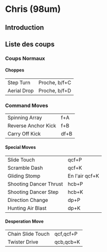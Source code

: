 # Chris (98um)

## Introduction

## Liste des coups

### Coups Normaux

#### Choppes

|             |               |
|-------------|---------------|
| Step Turn   | Proche, b/f+C |
| Aerial Drop | Proche, b/f+D |

### Command Moves

|                     |      |
|---------------------|------|
| Spinning Array      | f+A  |
| Reverse Anchor Kick | f+B  |
| Carry Off Kick      | df+B |

#### Special Moves

|                        |                |
|------------------------|----------------|
| Slide Touch            | qcf+P          |
| Scramble Dash          | qcf+K          |
| Gliding Stomp          | En l'air qcf+K |
| Shooting Dancer Thrust | hcb+P          |
| Shooting Dancer Step   | hcb+K          |
| Direction Change       | dp+P           |
| Hunting Air Blast      | dp+K           |

#### Desperation Move

|                   |           |
|-------------------|-----------|
| Chain Slide Touch | qcf,qcf+P |
| Twister Drive     | qcb,qcb+K |
